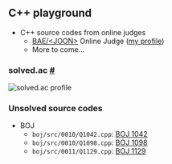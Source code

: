 ## C++ playground

* C++ source codes from online judges
  * [BAE/\<JOON>](https://www.acmicpc.net/) Online Judge ([my profile](https://www.acmicpc.net/user/blast))
  * More to come...

### solved.ac [#](https://solved.ac/profile/blast)
![solved.ac profile](http://mazandi.herokuapp.com/api?handle=blast&theme=dark)

### Unsolved source codes
* BOJ
  * `boj/src/0010/Q1042.cpp`: [BOJ 1042](https://www.acmicpc.net/problem/1042)
  * `boj/src/0010/Q1098.cpp`: [BOJ 1098](https://www.acmicpc.net/problem/1098)
  * `boj/src/0011/Q1129.cpp`: [BOJ 1129](https://www.acmicpc.net/problem/1129)